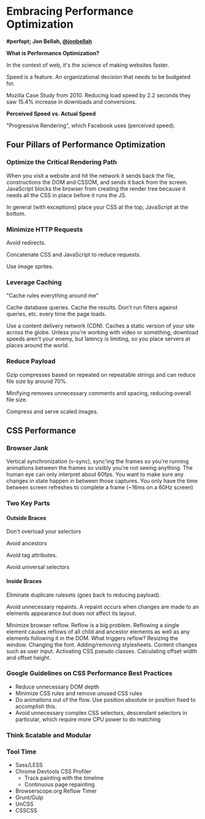 # Embracing Performance Optimization
**#perfopt; Jon Bellah, [@jonbellah](http://twitter.com/jonbellah)**

**What is Performance Optimization?**

In the context of web, it's the science of making websites faster.

Speed is a feature.  An organizational decision that needs to be budgeted for.

Mozilla Case Study from 2010.  Reducing load speed by 2.2 seconds they saw 15.4% increase in downloads and conversions.

**Perceived Speed vs. Actual Speed**

"Progressive Rendering", which Facebook uses (perceived speed).

## Four Pillars of Performance Optimization

### Optimize the Critical Rendering Path

When you visit a website and hit the network it sends back the file, constructions the DOM and CSSOM, and sends it back from the screen.  JavaScript blocks the browser from creating the render tree because it needs all the CSS in place before it runs the JS.

In general (with exceptions) place your CSS at the top, JavaScript at the bottom.


### Minimize HTTP Requests

Avoid redirects.

Concatenate CSS and JavaScript to reduce requests.

Use image sprites.

### Leverage Caching

"Cache rules everything around me"

Cache database queries.  Cache the results.  Don't run filters against queries, etc. every time the page loads.

Use a content delivery network (CDN).  Caches a static version of your site across the globe.  Unless you're working with video or something, download speeds aren't your enemy, but latency is limiting, so you place servers at places around the world.

### Reduce Payload

Gzip compresses based on repeated on repeatable strings and can reduce file size by around 70%.

Minifying removes unnecessary comments and spacing, reducing overall file size.

Compress and serve scaled images.

## CSS Performance

### Browser Jank

Vertical synchronization (v-sync), sync'ing the frames so you're running animations between the frames so visibly you're not seeing anything.  The human eye can only interpret about 60fps.  You want to make sure any changes in state happen in between those captures.  You only have the time between screen refreshes to complete a frame (~16ms on a 60Hz screen)

### Two Key Parts

#### Outside Braces

Don't overload your selectors

Avoid ancestors

Avoid tag attributes.

Avoid universal selectors

#### Inside Braces

Eliminate duplicate rulesets (goes back to reducing payload).

Avoid unnecessary repaints.  A repaint occurs when changes are made to an elements appearance but does not affect its layout.

Minimize browser reflow.  Reflow is a big problem.  Reflowing a single element causes reflows of all child and ancestor elements as well as any elements following it in the DOM.  What triggers reflow?  Resizing the window.  Changing the font.  Adding/removing stylesheets.  Content changes such as user input.  Activating CSS pseudo classes.  Calculating offset width and offset height.

### Google Guidelines on CSS Performance Best Practices

* Reduce unnecessary DOM depth
* Minimize CSS rules and remove unused CSS rules
* Do animations out of the flow.  Use position absolute or position fixed to accomplish this.
* Avoid unnecessary complex CSS selectors, descendant selectors in particular, which require more CPU power to do matching

### Think Scalable and Modular

### Tool Time

* Sass/LESS
* Chrome Devtools CSS Profiler
    * Track painting with the timeline
    * Continuous page repainting
* Browserscope.org Reflow Timer
* Grunt/Gulp
* UnCSS
* CSSCSS
